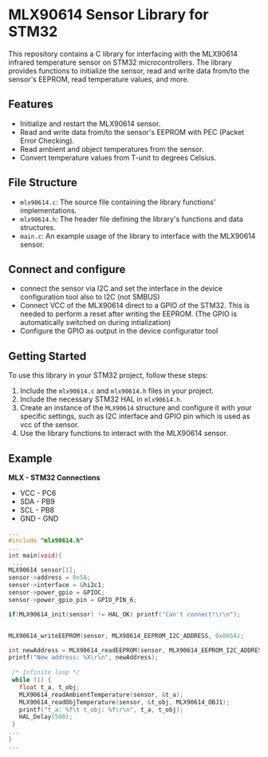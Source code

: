 # MLX90614 Sensor Library for STM32

This repository contains a C library for interfacing with the MLX90614 infrared temperature sensor on STM32 microcontrollers. The library provides functions to initialize the sensor, read and write data from/to the sensor's EEPROM, read temperature values, and more.

## Features

- Initialize and restart the MLX90614 sensor.
- Read and write data from/to the sensor's EEPROM with PEC (Packet Error Checking).
- Read ambient and object temperatures from the sensor.
- Convert temperature values from T-unit to degrees Celsius.

## File Structure

- `mlx90614.c`: The source file containing the library functions' implementations.
- `mlx90614.h`: The header file defining the library's functions and data structures.
- `main.c`: An example usage of the library to interface with the MLX90614 sensor.

## Connect and configure

- connect the sensor via I2C and set the interface in the device configuration tool also to I2C (not SMBUS)
- Connect VCC of the MLX90614 direct to a GPIO of the STM32. This is needed to perform a reset after writing the EEPROM. (The GPIO is automatically switched on during intialization)
- Configure the GPIO as output in the device configurator tool

## Getting Started

To use this library in your STM32 project, follow these steps:

1. Include the `mlx90614.c` and `mlx90614.h` files in your project.
2. Include the necessary STM32 HAL in `mlx90614.h`.
3. Create an instance of the `MLX90614` structure and configure it with your specific settings, such as I2C interface and GPIO pin which is used as vcc of the sensor.
4. Use the library functions to interact with the MLX90614 sensor.

## Example

**MLX - STM32 Connections**
- VCC - PC6
- SDA - PB9
- SCL - PB8
- GND - GND

```c
...
#include "mlx90614.h"
...
int main(void){
 ...
MLX90614 sensor[1];
sensor->address = 0x5A;
sensor->interface = &hi2c1;
sensor->power_gpio = GPIOC;
sensor->power_gpio_pin = GPIO_PIN_6;

if(MLX90614_init(sensor) != HAL_OK) printf("Can't connect!\r\n");


MLX90614_writeEEPROM(sensor, MLX90614_EEPROM_I2C_ADDRESS, 0x005A);

int newAddress = MLX90614_readEEPROM(sensor, MLX90614_EEPROM_I2C_ADDRESS);
printf("New address: %X\r\n", newAddress);
 
 /* Infinite loop */
 while (1) {
   float t_a, t_obj;
   MLX90614_readAmbientTemperature(sensor, &t_a);
   MLX90614_readObjTemperature(sensor, &t_obj, MLX90614_OBJ1);
   printf("t_a: %f\t t_obj: %f\r\n", t_a, t_obj);
   HAL_Delay(500);
 }
...
}
...
```
